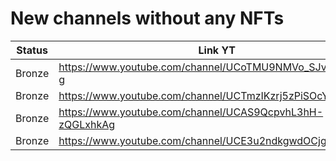 # New channels without any NFTs

| Status | Link YT | Link Channel |
| --- | --- | --- |
| Bronze | https://www.youtube.com/channel/UCoTMU9NMVo_SJvndoCezk-g | https://gleev.xyz/channel/64989 |
| Bronze | https://www.youtube.com/channel/UCTmzIKzrj5zPiSOcY-ltaYg | https://gleev.xyz/channel/65669 |
| Bronze | https://www.youtube.com/channel/UCAS9QcpvhL3hH-zQGLxhkAg | https://gleev.xyz/channel/65670 |
| Bronze | https://www.youtube.com/channel/UCE3u2ndkgwdOCjgbFtxOlxg | https://gleev.xyz/channel/65673 |